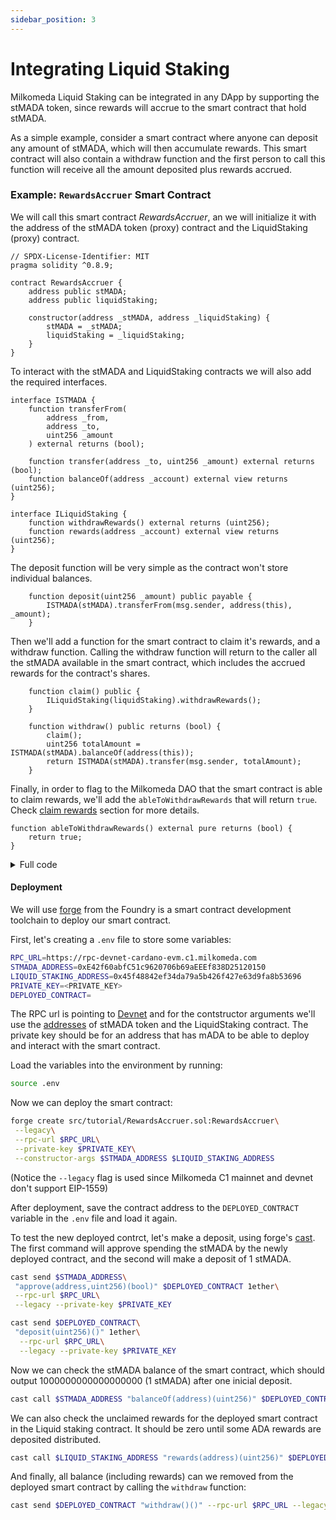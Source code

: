 ```yaml
---
sidebar_position: 3
---
```


# Integrating Liquid Staking


Milkomeda Liquid Staking can be integrated in any DApp by supporting the stMADA token, since rewards will accrue to the smart contract that hold stMADA.

As a simple example, consider a smart contract where anyone can deposit any amount of stMADA, which will then accumulate rewards. This smart contract will also contain a withdraw function and the first person to call this function will receive all the amount deposited plus rewards accrued.

### Example: `RewardsAccruer` Smart Contract


We will call this smart contract _RewardsAccruer_, an we will initialize it with the address of the stMADA token (proxy) contract and the LiquidStaking (proxy) contract.

```solidity
// SPDX-License-Identifier: MIT
pragma solidity ^0.8.9;

contract RewardsAccruer {
    address public stMADA;
    address public liquidStaking;

    constructor(address _stMADA, address _liquidStaking) {
        stMADA = _stMADA;
        liquidStaking = _liquidStaking;
    }
}
```

To interact with the stMADA and LiquidStaking contracts we will also add the required interfaces.

```solidity
interface ISTMADA {
    function transferFrom(
        address _from,
        address _to,
        uint256 _amount
    ) external returns (bool);

    function transfer(address _to, uint256 _amount) external returns (bool);
    function balanceOf(address _account) external view returns (uint256);
}

interface ILiquidStaking {
    function withdrawRewards() external returns (uint256);
    function rewards(address _account) external view returns (uint256);
}
```


The deposit function will be very simple as the contract won't store individual balances.

```solidity
    function deposit(uint256 _amount) public payable {
        ISTMADA(stMADA).transferFrom(msg.sender, address(this), _amount);
    }
```


Then we'll add a function for the smart contract to claim it's rewards, and a withdraw function.
Calling the withdraw function will return to the caller all the stMADA available in the smart contract, which includes the accrued rewards for the contract's shares.


```solidity
    function claim() public {
        ILiquidStaking(liquidStaking).withdrawRewards();
    }

    function withdraw() public returns (bool) {
        claim();
        uint256 totalAmount = ISTMADA(stMADA).balanceOf(address(this));
        return ISTMADA(stMADA).transfer(msg.sender, totalAmount);
    }
```


Finally, in order to flag to the Milkomeda DAO that the smart contract is able to claim rewards, we'll add the `ableToWithdrawRewards` that will return `true`. Check [claim rewards](/cardano/liquid-staking/for_developers/#claiming-rewards) section for more details.

```solidity
function ableToWithdrawRewards() external pure returns (bool) {
    return true;
}
```



<details><summary>
Full code
</summary>
<p>

```solidity
// SPDX-License-Identifier: MIT
pragma solidity ^0.8.9;

interface ISTMADA {
    function transferFrom(
        address _from,
        address _to,
        uint256 _amount
    ) external returns (bool);

    function transfer(address _to, uint256 _amount) external returns (bool);
    function balanceOf(address _account) external view returns (uint256);
}

interface ILiquidStaking {
    function withdrawRewards() external returns (uint256);
    function rewards(address _account) external view returns (uint256);
}

contract RewardsAccruer {
    address public stMADA;
    address public liquidStaking;

    constructor(address _stMADA, address _liquidStaking) {
        stMADA = _stMADA;
        liquidStaking = _liquidStaking;
    }

    function deposit(uint256 _amount) public payable {
        ISTMADA(stMADA).transferFrom(msg.sender, address(this), _amount);
    }

    function claim() public {
        ILiquidStaking(liquidStaking).withdrawRewards();
    }

    function withdraw() public returns (bool) {
        claim();
        uint256 totalAmount = ISTMADA(stMADA).balanceOf(address(this));
        return ISTMADA(stMADA).transfer(msg.sender, totalAmount);
    }
}

```
</p>
</details>


#### Deployment 

We will use [forge](https://book.getfoundry.sh/reference/forge/forge-create) from the Foundry is a smart contract development toolchain to deploy our smart contract.

First, let's creating a `.env` file to store some variables:

```bash
RPC_URL=https://rpc-devnet-cardano-evm.c1.milkomeda.com
STMADA_ADDRESS=0xE42f60abfC51c9620706b69aEEEf838D25120150
LIQUID_STAKING_ADDRESS=0x45f48842ef34da79a5b426f427e63d9fa8b53696
PRIVATE_KEY=<PRIVATE_KEY>
DEPLOYED_CONTRACT=
```


The RPC url is pointing to [Devnet](/cardano/for-developers/overview) and for the contstructor arguments we'll use the [addresses](/cardano/liquid-staking/for_developers/deployed_contracts) of stMADA token and the LiquidStaking contract. The private key should be for an address that has mADA to be able to deploy and interact with the smart contract.

Load the variables into the environment by running:

```bash
source .env
```



Now we can deploy the smart contract:

```bash
forge create src/tutorial/RewardsAccruer.sol:RewardsAccruer\
 --legacy\
 --rpc-url $RPC_URL\
 --private-key $PRIVATE_KEY\
 --constructor-args $STMADA_ADDRESS $LIQUID_STAKING_ADDRESS
```

(Notice the `--legacy` flag is used since Milkomeda C1 mainnet and devnet don't support EIP-1559)

After deployment, save the contract address to the `DEPLOYED_CONTRACT` variable in the `.env` file and load it again.




To test the new deployed contrct, let's make a deposit, using forge's [cast](https://book.getfoundry.sh/reference/cast/cast). The first command will approve spending the stMADA by the newly deployed contract, and the second will make a deposit of 1 stMADA.

```bash
cast send $STMADA_ADDRESS\
 "approve(address,uint256)(bool)" $DEPLOYED_CONTRACT 1ether\
 --rpc-url $RPC_URL\
 --legacy --private-key $PRIVATE_KEY

cast send $DEPLOYED_CONTRACT\
 "deposit(uint256)()" 1ether\
  --rpc-url $RPC_URL\
  --legacy --private-key $PRIVATE_KEY
```

Now we can check the stMADA balance of the smart contract, which should output 1000000000000000000 (1 stMADA) after one inicial deposit.

```bash
cast call $STMADA_ADDRESS "balanceOf(address)(uint256)" $DEPLOYED_CONTRACT --rpc-url $RPC_URL
```

We can also check the unclaimed rewards for the deployed smart contract in the Liquid staking contract. It should be zero until some ADA rewards are deposited distributed.

```bash
cast call $LIQUID_STAKING_ADDRESS "rewards(address)(uint256)" $DEPLOYED_CONTRACT --rpc-url $RPC_URL
```

And finally, all balance (including rewards) can we removed from the deployed smart contract by calling the `withdraw` function:


```bash
cast send $DEPLOYED_CONTRACT "withdraw()()" --rpc-url $RPC_URL --legacy --private-key $PRIVATE_KEY
```


















